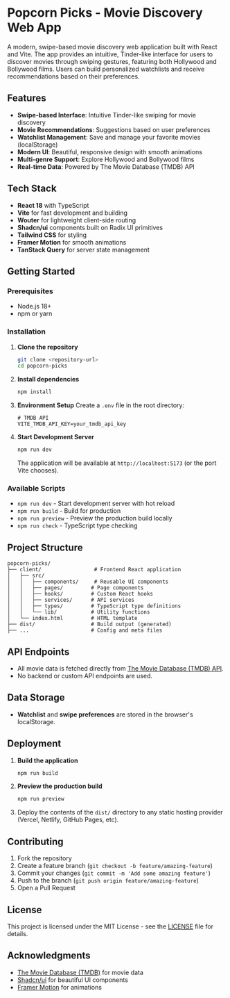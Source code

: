 # Popcorn Picks - Movie Discovery Web App

A modern, swipe-based movie discovery web application built with React and Vite. The app provides an intuitive, Tinder-like interface for users to discover movies through swiping gestures, featuring both Hollywood and Bollywood films. Users can build personalized watchlists and receive recommendations based on their preferences.

## Features

- **Swipe-based Interface**: Intuitive Tinder-like swiping for movie discovery
- **Movie Recommendations**: Suggestions based on user preferences
- **Watchlist Management**: Save and manage your favorite movies (localStorage)
- **Modern UI**: Beautiful, responsive design with smooth animations
- **Multi-genre Support**: Explore Hollywood and Bollywood films
- **Real-time Data**: Powered by The Movie Database (TMDB) API

## Tech Stack

- **React 18** with TypeScript
- **Vite** for fast development and building
- **Wouter** for lightweight client-side routing
- **Shadcn/ui** components built on Radix UI primitives
- **Tailwind CSS** for styling
- **Framer Motion** for smooth animations
- **TanStack Query** for server state management

## Getting Started

### Prerequisites

- Node.js 18+
- npm or yarn

### Installation

1. **Clone the repository**
   ```bash
   git clone <repository-url>
   cd popcorn-picks
   ```

2. **Install dependencies**
   ```bash
   npm install
   ```

3. **Environment Setup**
   Create a `.env` file in the root directory:
   ```env
   # TMDB API
   VITE_TMDB_API_KEY=your_tmdb_api_key
   ```

4. **Start Development Server**
   ```bash
   npm run dev
   ```

   The application will be available at `http://localhost:5173` (or the port Vite chooses).

### Available Scripts

- `npm run dev` - Start development server with hot reload
- `npm run build` - Build for production
- `npm run preview` - Preview the production build locally
- `npm run check` - TypeScript type checking

## Project Structure

```
popcorn-picks/
├── client/                 # Frontend React application
│   ├── src/
│   │   ├── components/     # Reusable UI components
│   │   ├── pages/         # Page components
│   │   ├── hooks/         # Custom React hooks
│   │   ├── services/      # API services
│   │   ├── types/         # TypeScript type definitions
│   │   └── lib/           # Utility functions
│   └── index.html         # HTML template
├── dist/                  # Build output (generated)
├── ...                    # Config and meta files
```

## API Endpoints

- All movie data is fetched directly from [The Movie Database (TMDB) API](https://www.themoviedb.org/documentation/api).
- No backend or custom API endpoints are used.

## Data Storage

- **Watchlist** and **swipe preferences** are stored in the browser's localStorage.

## Deployment

1. **Build the application**
   ```bash
   npm run build
   ```
2. **Preview the production build**
   ```bash
   npm run preview
   ```
3. Deploy the contents of the `dist/` directory to any static hosting provider (Vercel, Netlify, GitHub Pages, etc).

## Contributing

1. Fork the repository
2. Create a feature branch (`git checkout -b feature/amazing-feature`)
3. Commit your changes (`git commit -m 'Add some amazing feature'`)
4. Push to the branch (`git push origin feature/amazing-feature`)
5. Open a Pull Request

## License

This project is licensed under the MIT License - see the [LICENSE](LICENSE) file for details.

## Acknowledgments

- [The Movie Database (TMDB)](https://www.themoviedb.org/) for movie data
- [Shadcn/ui](https://ui.shadcn.com/) for beautiful UI components
- [Framer Motion](https://www.framer.com/motion/) for animations 